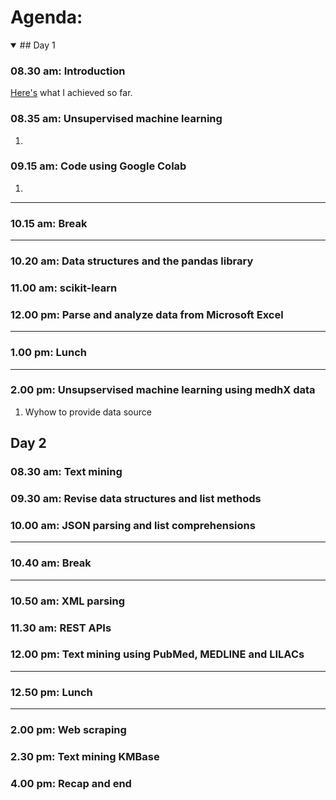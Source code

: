 # Agenda:

<details open>
<summary> ## Day 1 </summary>

### 08.30 am: Introduction
[Here's](https://docs.google.com/presentation/d/e/2PACX-1vRbfvQpTP4ARbARRWhOL6WZ6koCKSHvf5OxFyHcJjn8GHXG3OpuneEH6uMYlpxKX0H_sEfHB6KAKrkq/pub?start=true&loop=false&slide=id.g29007063b8d_0_118) what I achieved so far.

### 08.35 am: Unsupervised machine learning
  1. 

### 09.15 am: Code using Google Colab
  1. 

___

### 10.15 am: Break
___

### 10.20 am: Data structures and the pandas library

### 11.00 am: scikit-learn

### 12.00 pm: Parse and analyze data from Microsoft Excel

___

### 1.00 pm: Lunch
___

### 2.00 pm: Unsupservised machine learning using medhX data
  1. Wyhow to provide data source

</details>

## Day 2

### 08.30 am: Text mining

### 09.30 am: Revise data structures and list methods

### 10.00 am: JSON parsing and list comprehensions

___

### 10.40 am: Break
___

### 10.50 am: XML parsing

### 11.30 am: REST APIs

### 12.00 pm: Text mining using PubMed, MEDLINE and LILACs

___

### 12.50 pm: Lunch
___

### 2.00 pm: Web scraping

### 2.30 pm: Text mining KMBase

### 4.00 pm: Recap and end
